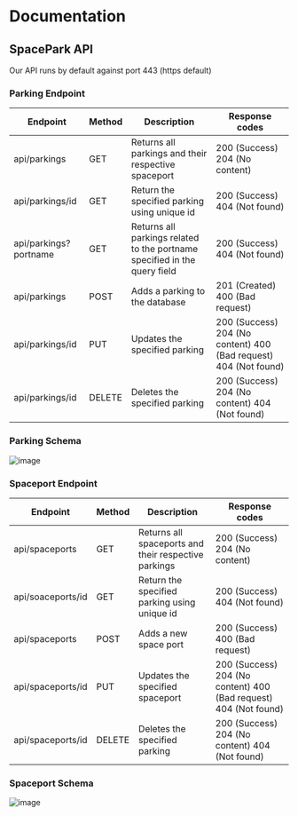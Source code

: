 # Documentation

## SpacePark API
Our API runs by default against port 443 (https default)

### Parking Endpoint
| Endpoint              | Method | Description                                                                | Response codes                                                   |
|-----------------------|--------|----------------------------------------------------------------------------|------------------------------------------------------------------|
| api/parkings          | GET    | Returns all parkings and their respective spaceport                        | 200 (Success) 204 (No content)                                   |
| api/parkings/id       | GET    | Return the specified parking using unique id                               | 200 (Success) 404 (Not found)                                    |
| api/parkings?portname | GET    | Returns all parkings related to the portname  specified in the query field | 200 (Success) 404 (Not found)                                    |
| api/parkings          | POST   | Adds a parking to  the database                                            | 201 (Created) 400 (Bad request)                                  |
| api/parkings/id       | PUT    | Updates the specified parking                                              | 200 (Success) 204 (No content) 400 (Bad request) 404 (Not found) |
| api/parkings/id       | DELETE | Deletes the specified parking                                              | 200 (Success) 204 (No content) 404 (Not found)                   |

### Parking Schema
![image](https://user-images.githubusercontent.com/58253756/117141078-6bd57c80-adae-11eb-8269-1d251e85d1ef.png)

### Spaceport Endpoint
| Endpoint          | Method | Description                                          | Response codes                                                   |
|-------------------|--------|------------------------------------------------------|------------------------------------------------------------------|
| api/spaceports    | GET    | Returns all spaceports and their respective parkings | 200 (Success)   204 (No content)                                 |
| api/soaceports/id | GET    | Return the specified parking using unique id         | 200 (Success) 404 (Not found)                                    |
| api/spaceports    | POST   | Adds a new space port                                | 200 (Success) 400 (Bad request)                                  |
| api/spaceports/id | PUT    | Updates the specified spaceport                      | 200 (Success) 204 (No content) 400 (Bad request) 404 (Not found) |
| api/spaceports/id | DELETE | Deletes the specified parking                        | 200 (Success) 204 (No content) 404 (Not found)                   |

### Spaceport Schema
![image](https://user-images.githubusercontent.com/58253756/117141052-62e4ab00-adae-11eb-9015-f3345cd40149.png)
